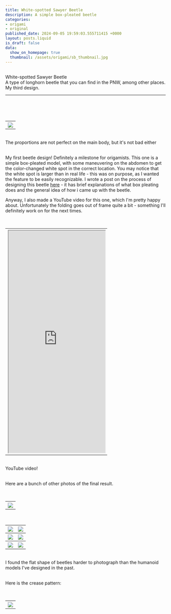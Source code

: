 ```yaml
---
title: White-spotted Sawyer Beetle
description: A simple box-pleated beetle
categories:
- origami
- original
published_date: 2024-09-05 19:59:03.555711415 +0000
layout: posts.liquid
is_draft: false
data:
  show_on_homepage: true
  thumbnail: /assets/origami/sb_thumbnail.jpg
---
```

<div class = "blog-post">
<br>
<div class = "title">
White-spotted Sawyer Beetle
</div>

<div class = "page-summary">
A type of longhorn beetle that you can find in the PNW, among other places. My third design. 
</div>
<hr>
<br>
<br>

<div class = "bg-div">
<br>
<table class = "image-table">
<th><img src="/assets/origami/sb3.jpg"></th>
</table>
<br>
The proportions are not perfect on the main body, but it's not bad either
<br>
<br>
</div>

My first beetle design! Definitely a milestone for origamists. This one is a simple box-pleated model, with some maneuvering on the abdomen to get the color-changed white spot in the correct location. You may notice that the white spot is larger than in real life - this was on purpose, as I wanted the feature to be easily recognizable. I wrote a post on the process of designing this beetle <a href = {{site.base_url}}/posts/2024-08-28-bp_beetle.html>here</a> - it has brief explanations of what box pleating does and the general idea of how i came up with the beetle. 

Anyway, I also made a YouTube video for this one, which I'm pretty happy about. Unfortunately the folding goes out of frame quite a bit - something I'll definitely work on for the next times. 

<div class = "bg-div">
<br>
<table class = "image-table">
<th>
<iframe width = 100% height = 700px
src="https://www.youtube.com/embed/B-LGrUZoNOg">
</iframe>
</th>
</table>
<br>
YouTube video!
<br>
<br>
</div>

Here are a bunch of other photos of the final result. 

<div class = "bg-div">
<br>
<table class = "image-table">
<th><img src="/assets/origami/sb5.jpg"></th>
</table>
</div>

<div class = "bg-div">
<br>
<table class = "image-table">
<tr>
<th><img src="/assets/origami/sb2.jpg"></th>
<th><img src="/assets/origami/sb4.jpg"></th>
</tr>
<tr>
<th><img src="/assets/origami/sb1.jpg"></th>
<th><img src="/assets/origami/sb6.jpg"></th>
</tr>
<tr>
<th><img src="/assets/origami/sb7.jpg"></th>
<th><img src="/assets/origami/sb8.jpg"></th>
</tr>
</table>
<br>
I found the flat shape of beetles harder to photograph than the humanoid models I've designed in the past.
<br>
<br>
</div>

Here is the crease pattern:

<div class = "bg-div">
<br>
<table class = "image-table">
<th><img src="/assets/origami/sbcp.png"></th>
</table>
</div>

</div>